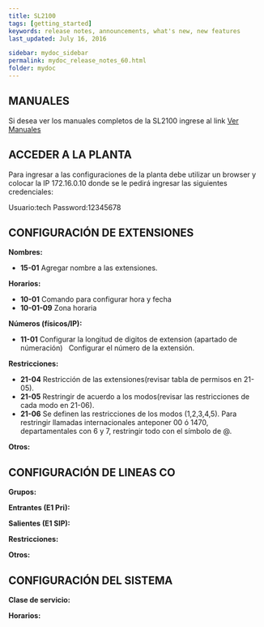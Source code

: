 ```yaml
---
title: SL2100
tags: [getting_started]
keywords: release notes, announcements, what's new, new features
last_updated: July 16, 2016

sidebar: mydoc_sidebar
permalink: mydoc_release_notes_60.html
folder: mydoc
---
```


## MANUALES
Si desea ver los manuales completos de la SL2100 ingrese al link [Ver Manuales](https://drive.google.com/drive/folders/12A8vo8xROqJdaGIwD6x4NSJPwsDGlLmt?usp=sharing "Manuales SL2100")

## ACCEDER A LA PLANTA
Para ingresar a las configuraciones de la planta debe utilizar un browser y colocar la IP 172.16.0.10 donde se le pedirá ingresar las siguientes credenciales:

Usuario:tech
Password:12345678

## CONFIGURACIÓN DE EXTENSIONES
**Nombres:**
*  **15-01** Agregar nombre a las extensiones.

**Horarios:**
*  **10-01** Comando para configurar hora y fecha
*  **10-01-09** Zona horaria

**Números (físicos/IP):**
*  **11-01** Configurar la longitud de digitos de extension (apartado de númeración) &nbsp;
             Configurar el número de la extensión.

**Restricciones:**

*  **21-04** Restricción de las extensiones(revisar tabla de permisos en 21-05).
*  **21-05** Restringir de acuerdo a los modos(revisar las restricciones de cada modo en 21-06).
*  **21-06** Se definen las restricciones de los modos (1,2,3,4,5). Para restringir llamadas internacionales anteponer 00 ó 1470, departamentales con 6 y 7, restringir todo con el símbolo de @.

**Otros:**

## CONFIGURACIÓN DE LINEAS CO

**Grupos:**


**Entrantes (E1 Pri):**


**Salientes (E1 SIP):**


**Restricciones:**


**Otros:**




## CONFIGURACIÓN DEL SISTEMA

**Clase de servicio:**


**Horarios:**
